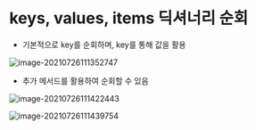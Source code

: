 # keys, values, items 딕셔너리 순회

- 기본적으로 key를 순회하며, key를 통해 값을 활용

![image-20210726111352747](C:\Users\tmddu\AppData\Roaming\Typora\typora-user-images\image-20210726111352747.png)

- 추가 메서드를 활용하여 순회할 수 있음

![image-20210726111422443](C:\Users\tmddu\AppData\Roaming\Typora\typora-user-images\image-20210726111422443.png)

![image-20210726111439754](C:\Users\tmddu\AppData\Roaming\Typora\typora-user-images\image-20210726111439754.png)

